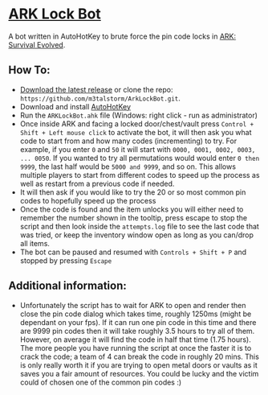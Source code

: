 # [ARK Lock Bot](https://github.com/m3talstorm/ArkLockBot)

A bot written in AutoHotKey to brute force the pin code locks in [ARK: Survival Evolved](http://www.playark.com/).

## How To:

* [Download the latest release](https://github.com/m3talstorm/ArkLockBot/archive/master.zip) or clone the repo: `https://github.com/m3talstorm/ArkLockBot.git`.
* Download and install [AutoHotKey](http://ahkscript.org/download/ahk-install.exe)
* Run the `ARKLockBot.ahk` file (Windows: right click - run as administrator)
* Once inside ARK and facing a locked door/chest/vault press `Control + Shift + Left mouse click` to activate the bot, it will then ask you what code to start from and how many codes (incrementing) to try.
For example, if you enter `0` and `50` it will start with `0000, 0001, 0002, 0003, ... 0050`. If you wanted to try all permutations would would enter `0 then 9999`, the last half would be `5000 and 9999`, and so on.
This allows multiple players to start from different codes to speed up the process as well as restart from a previous code if needed.
* It will then ask if you would like to try the 20 or so most common pin codes to hopefully speed up the process
* Once the code is found and the item unlocks you will either need to remember the number shown in the tooltip, press escape to stop the script and then look inside the `attempts.log` file to see the
last code that was tried, or keep the inventory window open as long as you can/drop all items.
* The bot can be paused and resumed with `Controls + Shift + P` and stopped by pressing `Escape`


## Additional information:

* Unfortunately the script has to wait for ARK to open and render then close the pin code dialog which takes time, roughly 1250ms (might be dependant on your fps).
If it can run one pin code in this time and there are 9999 pin codes then it will take roughly 3.5 hours to try all of them. However, on average it will find the code in half that time (1.75 hours).
The more people you have running the script at once the faster it is to crack the code; a team of 4 can break the code in roughly 20 mins.
This is only really worth it if you are trying to open metal doors or vaults as it saves you a fair amount of resources. You could be lucky and the victim could of chosen one of the common  pin codes :)

